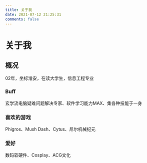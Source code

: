 ```yaml
---
title: 关于我
date: 2021-07-12 21:25:31
comments: false
---
```

# 关于我
## 概况
02年，坐标淮安，在读大学生，信息工程专业
### Buff
玄学流电脑疑难问题解决专家、软件学习能力MAX、集各种技能于一身
### 喜欢的游戏
Phigros、Mush Dash、Cytus、尼尔机械纪元
### 爱好
数码软硬件、Cosplay、ACG文化